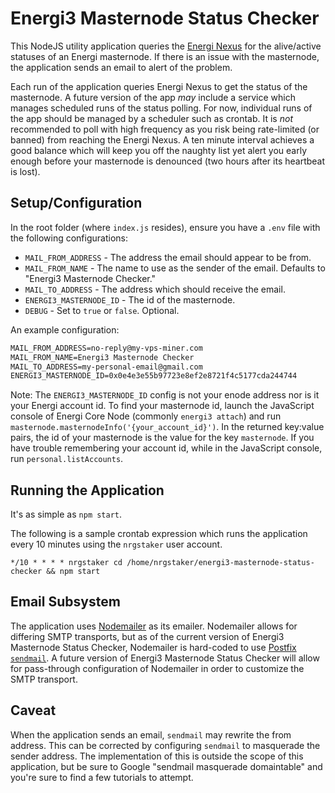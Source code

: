 # Energi3 Masternode Status Checker

This NodeJS utility application queries the [Energi Nexus](https://nexus.energi.network/) for the alive/active
statuses of an Energi masternode. If there is an issue with the masternode, the application sends an email to
alert of the problem.

Each run of the application queries Energi Nexus to get the status of the masternode. A future version of
the app _may_ include a service which manages scheduled runs of the status polling. For now, individual runs 
of the app should be managed by a scheduler such as crontab. It is _not_ recommended to poll with high
frequency as you risk being rate-limited (or banned) from reaching the Energi Nexus. A ten minute interval
achieves a good balance which will keep you off the naughty list yet alert you early enough before your
masternode is denounced (two hours after its heartbeat is lost).

## Setup/Configuration
In the root folder (where `index.js` resides), ensure you have a `.env` file with the following configurations:
- `MAIL_FROM_ADDRESS` - The address the email should appear to be from.
- `MAIL_FROM_NAME` - The name to use as the sender of the email. Defaults to "Energi3 Masternode Checker."
- `MAIL_TO_ADDRESS` - The address which should receive the email.
- `ENERGI3_MASTERNODE_ID` - The id of the masternode.
- `DEBUG` - Set to `true` or `false`. Optional.

An example configuration:
```txt
MAIL_FROM_ADDRESS=no-reply@my-vps-miner.com
MAIL_FROM_NAME=Energi3 Masternode Checker
MAIL_TO_ADDRESS=my-personal-email@gmail.com
ENERGI3_MASTERNODE_ID=0x0e4e3e55b97723e8ef2e8721f4c5177cda244744
```

Note: The `ENERGI3_MASTERNODE_ID` config is not your enode address nor is it your Energi account id. To find your
masternode id, launch the JavaScript console of Energi Core Node (commonly `energi3 attach`) and run
`masternode.masternodeInfo('{your_account_id}')`. In the returned key:value pairs, the id of your masternode is the
value for the key `masternode`. If you have trouble remembering your account id, while in the JavaScript console, run
`personal.listAccounts`.

## Running the Application
It's as simple as `npm start`.

The following is a sample crontab expression which runs the application every 10 minutes using the `nrgstaker` user
account.

`*/10 * * * * nrgstaker cd /home/nrgstaker/energi3-masternode-status-checker && npm start`

## Email Subsystem
The application uses [Nodemailer](https://nodemailer.com/) as its emailer. Nodemailer allows for differing SMTP
transports, but as of the current version of Energi3 Masternode Status Checker, Nodemailer is hard-coded to use
[Postfix `sendmail`](http://www.postfix.org/sendmail.1.html). A future version of Energi3 Masternode Status Checker will
allow for pass-through configuration of Nodemailer in order to customize the SMTP transport.

## Caveat
When the application sends an email, `sendmail` may rewrite the from address. This can be corrected by configuring
`sendmail` to masquerade the sender address. The implementation of this is outside the scope of this application, but be
sure to Google "sendmail masquerade domaintable" and you're sure to find a few tutorials to attempt.

